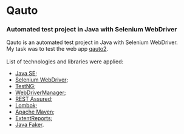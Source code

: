 # Qauto

### Automated test project in Java with Selenium WebDriver
Qauto is an automated test project in Java with Selenium WebDriver.<br>
My task was to test the web app [qauto2](https://qauto2.forstudy.space/).<br><br>
List of technologies and libraries were applied:
- [Java SE](https://docs.oracle.com/en/java/javase/17/);
- [Selenium WebDriver](https://www.selenium.dev/documentation/webdriver/);
- [TestNG](https://testng.org/doc/);
- [WebDriverManager](https://bonigarcia.dev/webdrivermanager/);
- [REST Assured](https://rest-assured.io);
- [Lombok](https://projectlombok.org/);
- [Apache Maven](https://maven.apache.org/);
- [ExtentReports](https://www.extentreports.com/docs/versions/4/java/);
- [Java Faker](https://github.com/DiUS/java-faker).
